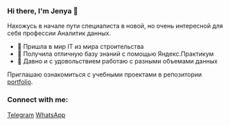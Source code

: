 ### Hi there, I'm Jenya 👋

Нахожусь в начале пути специалиста в новой, но очень интересной для себя профессии Аналитик данных.

- 🧱 Пришла в мир IT из мира строительства
- 🌱 Получила отличную базу знаний с помощью Яндекс.Практикум
- 🍄 Давно и с удовольствием работаю с разными объемами данных

Приглашаю ознакомиться с учебными проектами в репозитории [portfolio](https://github.com/JenyaPopCorn/portfolio).

### Connect with me:
[Telegram](https://t.me/jenyapopcorn)
[WhatsApp](https://wa.me/79307001388)
